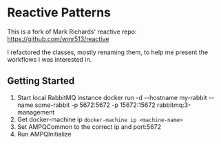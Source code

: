 # Reactive Patterns

This is a fork of Mark Richards' reactive repo: https://github.com/wmr513/reactive

I refactored the classes, mostly renaming them, to help me present the workflows I was interested in. 

## Getting Started
1. Start local RabbitMQ instance
docker run -d --hostname my-rabbit --name some-rabbit -p 5672:5672 -p 15672:15672 rabbitmq:3-management
2. Get docker-machine ip `docker-machine ip <machine-name>`
3. Set AMPQCommon to the correct ip and port:5672
4. Run AMPQInitialize


